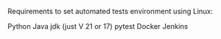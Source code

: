 Requirements to set automated tests environment using Linux:

Python
Java jdk (just V 21 or 17)
pytest
Docker
Jenkins
